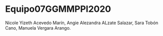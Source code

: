 # Equipo07GGMMPPI2020
Nicole Yizeth Acevedo Marín,
Angie Alezandra ALzate Salazar,
Sara Tobón Cano,
Manuela Vergara Arango.
